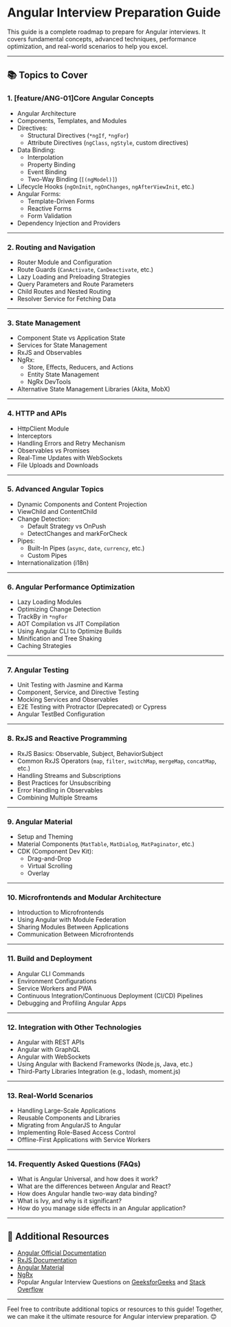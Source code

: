 # Angular Interview Preparation Guide

This guide is a complete roadmap to prepare for Angular interviews. It covers fundamental concepts, advanced techniques, performance optimization, and real-world scenarios to help you excel.

---

## 📚 **Topics to Cover**

### **1. [feature/ANG-01]Core Angular Concepts**

- Angular Architecture
- Components, Templates, and Modules
- Directives:
  - Structural Directives (`*ngIf`, `*ngFor`)
  - Attribute Directives (`ngClass`, `ngStyle`, custom directives)
- Data Binding:
  - Interpolation
  - Property Binding
  - Event Binding
  - Two-Way Binding (`[(ngModel)]`)
- Lifecycle Hooks (`ngOnInit`, `ngOnChanges`, `ngAfterViewInit`, etc.)
- Angular Forms:
  - Template-Driven Forms
  - Reactive Forms
  - Form Validation
- Dependency Injection and Providers

---

### **2. Routing and Navigation**

- Router Module and Configuration
- Route Guards (`CanActivate`, `CanDeactivate`, etc.)
- Lazy Loading and Preloading Strategies
- Query Parameters and Route Parameters
- Child Routes and Nested Routing
- Resolver Service for Fetching Data

---

### **3. State Management**

- Component State vs Application State
- Services for State Management
- RxJS and Observables
- NgRx:
  - Store, Effects, Reducers, and Actions
  - Entity State Management
  - NgRx DevTools
- Alternative State Management Libraries (Akita, MobX)

---

### **4. HTTP and APIs**

- HttpClient Module
- Interceptors
- Handling Errors and Retry Mechanism
- Observables vs Promises
- Real-Time Updates with WebSockets
- File Uploads and Downloads

---

### **5. Advanced Angular Topics**

- Dynamic Components and Content Projection
- ViewChild and ContentChild
- Change Detection:
  - Default Strategy vs OnPush
  - DetectChanges and markForCheck
- Pipes:
  - Built-In Pipes (`async`, `date`, `currency`, etc.)
  - Custom Pipes
- Internationalization (i18n)

---

### **6. Angular Performance Optimization**

- Lazy Loading Modules
- Optimizing Change Detection
- TrackBy in `*ngFor`
- AOT Compilation vs JIT Compilation
- Using Angular CLI to Optimize Builds
- Minification and Tree Shaking
- Caching Strategies

---

### **7. Angular Testing**

- Unit Testing with Jasmine and Karma
- Component, Service, and Directive Testing
- Mocking Services and Observables
- E2E Testing with Protractor (Deprecated) or Cypress
- Angular TestBed Configuration

---

### **8. RxJS and Reactive Programming**

- RxJS Basics: Observable, Subject, BehaviorSubject
- Common RxJS Operators (`map`, `filter`, `switchMap`, `mergeMap`, `concatMap`, etc.)
- Handling Streams and Subscriptions
- Best Practices for Unsubscribing
- Error Handling in Observables
- Combining Multiple Streams

---

### **9. Angular Material**

- Setup and Theming
- Material Components (`MatTable`, `MatDialog`, `MatPaginator`, etc.)
- CDK (Component Dev Kit):
  - Drag-and-Drop
  - Virtual Scrolling
  - Overlay

---

### **10. Microfrontends and Modular Architecture**

- Introduction to Microfrontends
- Using Angular with Module Federation
- Sharing Modules Between Applications
- Communication Between Microfrontends

---

### **11. Build and Deployment**

- Angular CLI Commands
- Environment Configurations
- Service Workers and PWA
- Continuous Integration/Continuous Deployment (CI/CD) Pipelines
- Debugging and Profiling Angular Apps

---

### **12. Integration with Other Technologies**

- Angular with REST APIs
- Angular with GraphQL
- Angular with WebSockets
- Using Angular with Backend Frameworks (Node.js, Java, etc.)
- Third-Party Libraries Integration (e.g., lodash, moment.js)

---

### **13. Real-World Scenarios**

- Handling Large-Scale Applications
- Reusable Components and Libraries
- Migrating from AngularJS to Angular
- Implementing Role-Based Access Control
- Offline-First Applications with Service Workers

---

### **14. Frequently Asked Questions (FAQs)**

- What is Angular Universal, and how does it work?
- What are the differences between Angular and React?
- How does Angular handle two-way data binding?
- What is Ivy, and why is it significant?
- How do you manage side effects in an Angular application?

---

## 🚀 **Additional Resources**

- [Angular Official Documentation](https://angular.io/docs)
- [RxJS Documentation](https://rxjs.dev/)
- [Angular Material](https://material.angular.io/)
- [NgRx](https://ngrx.io/)
- Popular Angular Interview Questions on [GeeksforGeeks](https://www.geeksforgeeks.org/) and [Stack Overflow](https://stackoverflow.com/)

---

Feel free to contribute additional topics or resources to this guide! Together, we can make it the ultimate resource for Angular interview preparation. 😊
